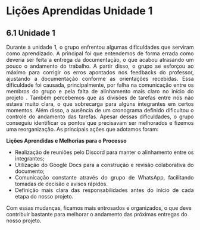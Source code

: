 # **Lições Aprendidas Unidade 1**

## **6.1 Unidade 1**

<p style="text-align: justify;"> Durante a unidade 1, o grupo enfrentou algumas dificuldades que serviram como aprendizado. A principal foi que entendemos de forma errada como deveria ser feita a entrega da documentação, o que acabou atrasando um pouco o andamento do trabalho. A partir  disso, o grupo se esforçou ao máximo para corrigir os erros apontados nos feedbacks do professor, ajustando a documentação conforme as orientações recebidas. Essa dificuldade foi causada, principalmente, por falha na comunicação entre os membros do grupo e pela falta de alinhamento mais claro no início do projeto . Também percebemos que as divisões de tarefas entre nós não estava muito clara, o que sobrecarga para alguns integrantes em certos momentos. Além disso, a ausência de um cronograma definido dificultou o controle do andamento das tarefas. Apesar dessas dificuldades, o grupo conseguiu identificar os pontos que precisavam ser melhorados e fizemos uma reorganização. As principais ações que adotamos foram: </p>

**Lições Aprendidas e Melhorias para o Processo**

<ul style="text-align: justify;">
    <li>Realização de reuniões pelo Discord para manter o alinhamento entre os integrantes;</li>
    <li>Utilização do Google Docs para a construção e revisão colaborativa do documento;</li>
    <li>Comunicação constante através do grupo de WhatsApp, facilitando tomadas de decisão e avisos rápidos.</li>
    <li>Definição mais clara das responsabilidades antes do início de cada etapa do nosso projeto.</li>
</ul>

<p>Com essas mudanças, ficamos mais entrosados e organizados, o que deve contribuir bastante para melhorar o andamento das próximas entregas do nosso projeto.</p>